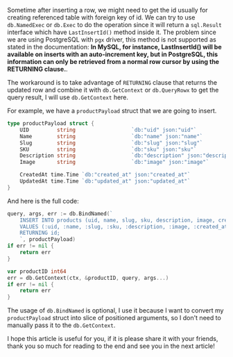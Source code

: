 Sometime after inserting a row, we might need to get the id usually for creating referenced table with foreign key of id. We can try to use `db.NamedExec` or `db.Exec` to do the operation since it will return a `sql.Result` interface which have `LastInsertId()` method inside it. The problem since we are using PostgreSQL with `pgx` driver, this method is not supported as stated in the documentation: **In MySQL, for instance, LastInsertId() will be available on inserts with an auto-increment key, but in PostgreSQL, this information can only be retrieved from a normal row cursor by using the RETURNING clause.**.

The workaround is to take advantage of `RETURNING` clause that returns the updated row and combine it with `db.GetContext` or `db.QueryRowx` to get the query result, I will use `db.GetContext` here.

For example, we have a `productPayload` struct that we are going to insert.

```go
type productPayload struct {
    UID         string                  `db:"uid" json:"uid"`
	Name        string                  `db:"name" json:"name"`
	Slug        string                  `db:"slug" json:"slug"`
	SKU         string                  `db:"sku" json:"sku"`
	Description string                  `db:"description" json:"description"`
	Image       string                  `db:"image" json:"image"`

	CreatedAt time.Time `db:"created_at" json:"created_at"`
	UpdatedAt time.Time `db:"updated_at" json:"updated_at"`
}
```

And here is the full code:

```go
query, args, err := db.BindNamed(`
	INSERT INTO products (uid, name, slug, sku, description, image, created_at, updated_at)
	VALUES (:uid, :name, :slug, :sku, :description, :image, :created_at, :updated_at)
	RETURNING id;
	`, productPayload)
if err != nil {
	return err
}

var productID int64
err = db.GetContext(ctx, &productID, query, args...)
if err != nil {
	return err
}
```

The usage of `db.BindNamed` is optional, I use it because I want to convert my `productPayload` struct into slice of positioned arguments, so I don't need to manually pass it to the `db.GetContext`.

I hope this article is useful for you, if it is please share it with your friends, thank you so much for reading to the end and see you in the next article!
